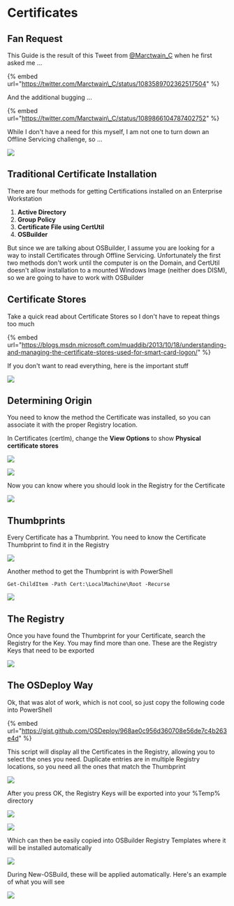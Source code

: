 # Certificates

## Fan Request

This Guide is the result of this Tweet from [@Marctwain\_C](https://twitter.com/Marctwain_C) when he first asked me ...

{% embed url="https://twitter.com/Marctwain\_C/status/1083589702362517504" %}

And the additional bugging ...

{% embed url="https://twitter.com/Marctwain\_C/status/1089866104787402752" %}

While I don't have a need for this myself, I am not one to turn down an Offline Servicing challenge, so ...

![](../../../../../.gitbook/assets/image%20%28301%29.png)

## Traditional Certificate Installation

There are four methods for getting Certifications installed on an Enterprise Workstation

1. **Active Directory**
2. **Group Policy**
3. **Certificate File using CertUtil**
4. **OSBuilder**

But since we are talking about OSBuilder, I assume you are looking for a way to install Certificates through Offline Servicing.  Unfortunately the first two methods don't work until the computer is on the Domain, and CertUtil doesn't allow installation to a mounted Windows Image \(neither does DISM\), so we are going to have to work with OSBuilder

## Certificate Stores

Take a quick read about Certificate Stores so I don't have to repeat things too much

{% embed url="https://blogs.msdn.microsoft.com/muaddib/2013/10/18/understanding-and-managing-the-certificate-stores-used-for-smart-card-logon/" %}

If you don't want to read everything, here is the important stuff

![](../../../../../.gitbook/assets/2019-02-06_23-29-15.png)

## Determining Origin

You need to know the method the Certificate was installed, so you can associate it with the proper Registry location.

In Certificates \(certlm\), change the **View Options** to show **Physical certificate stores** 

![](../../../../../.gitbook/assets/2019-02-07_1-05-26.png)

![](../../../../../.gitbook/assets/2019-02-07_1-05-59.png)

Now you can know where you should look in the Registry for the Certificate

![](../../../../../.gitbook/assets/2019-02-07_1-09-28.png)

## Thumbprints

Every Certificate has a Thumbprint.  You need to know the Certificate Thumbprint to find it in the Registry

![](../../../../../.gitbook/assets/2019-02-07_1-11-59.png)

Another method to get the Thumbprint is with PowerShell

```text
Get-ChildItem -Path Cert:\LocalMachine\Root -Recurse
```

![](../../../../../.gitbook/assets/2019-02-07_1-15-18.png)

## The Registry

Once you have found the Thumbprint for your Certificate, search the Registry for the Key.  You may find more than one.  These are the Registry Keys that need to be exported

![](../../../../../.gitbook/assets/2019-02-07_1-19-17.png)

## The OSDeploy Way

Ok, that was alot of work, which is not cool, so just copy the following code into PowerShell

{% embed url="https://gist.github.com/OSDeploy/968ae0c956d360708e56de7c4b263e4d" %}

This script will display all the Certificates in the Registry, allowing you to select the ones you need.  Duplicate entries are in multiple Registry locations, so you need all the ones that match the Thumbprint

![](../../../../../.gitbook/assets/2019-02-07_1-25-35.png)

After you press OK, the Registry Keys will be exported into your %Temp% directory

![](../../../../../.gitbook/assets/2019-02-07_1-27-28.png)

![](../../../../../.gitbook/assets/2019-02-07_1-28-40.png)

Which can then be easily copied into OSBuilder Registry Templates where it will be installed automatically

![](../../../../../.gitbook/assets/2019-02-07_1-30-46.png)

During New-OSBuild, these will be applied automatically.  Here's an example of what you will see

![](../../../../../.gitbook/assets/2019-02-06_2-19-38.png)

